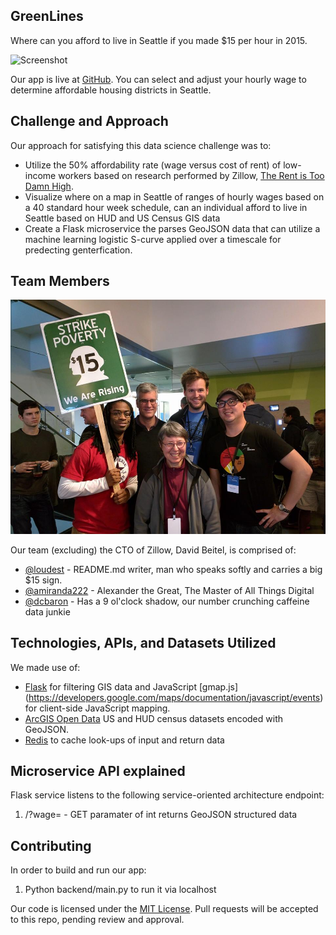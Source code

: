 ## GreenLines

Where can you afford to live in Seattle if you made $15 per hour in 2015.

![Screenshot](imgs/screenshot.png)

Our app is live at [GitHub](http://openseattle.org/greenlines/). You can select and adjust your hourly wage to determine affordable housing districts in Seattle.

## Challenge and Approach

Our approach for satisfying this data science challenge was to:

- Utilize the 50% affordability rate (wage versus cost of rent) of low-income workers based on research performed by Zillow, [The Rent is Too Damn High](http://www.zillow.com/research/rent-affordability-2013q4-6681/). 
- Visualize where on a map in Seattle of ranges of hourly wages based on a 40 standard hour week schedule, can an individual afford to live in Seattle based on HUD and US Census GIS data
- Create a Flask microservice the parses GeoJSON data that can utilize a machine learning logistic S-curve applied over a timescale for predecting genterfication.

## Team Members

![Team](imgs/team.jpg)

Our team (excluding) the CTO of Zillow, David Beitel, is comprised of:

- [@loudest](https://github.com/loudest) - README.md writer, man who speaks softly and carries a big $15 sign. 
- [@amiranda222](https://github.com/amiranda222) - Alexander the Great, The Master of All Things Digital
- [@dcbaron](http://github.com/dcbaron) - Has a 9 ol'clock shadow, our number crunching caffeine data junkie

## Technologies, APIs, and Datasets Utilized

We made use of:
- [Flask](http://flask.pocoo.org/) for filtering GIS data and JavaScript [gmap.js] (https://developers.google.com/maps/documentation/javascript/events) for client-side JavaScript mapping.
- [ArcGIS Open Data](http://zillowhack.hud.opendata.arcgis.com/datasets/27b53ea69f98474eb002ac3b9c6b51eb_0) US and HUD census datasets encoded with GeoJSON.
- [Redis](https://redis.io/) to cache look-ups of input and return data

## Microservice API explained
Flask service listens to the following service-oriented architecture endpoint:
1. /?wage=<int> - GET paramater of int returns GeoJSON structured data

## Contributing
In order to build and run our app:
1. Python backend/main.py to run it via localhost

Our code is licensed under the [MIT License](LICENSE.md). Pull requests will be accepted to this repo, pending review and approval.
